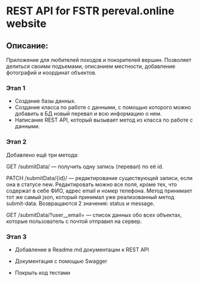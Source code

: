 # REST API for FSTR pereval.online website

## Описание:

Приложение для любителей походов и покорителей вершин. Позволяет делиться своими подъемами, описанием местности, добавление фотографий и координат объектов.

### Этап 1

* Создание базы данных.
* Создание класса по работе с данными, с помощью которого можно добавить в БД новый перевал и всю информацию о нем.
* Написание REST API, который вызывает метод из класса по работе с данными.

### Этап 2

Добавлено ещё три метода:
        
GET /submitData/ — получить одну запись (перевал) по её id. 

PATCH /submitData/{id}/ — редактирование существующей записи, если она в статусе new. Редактировать можно все поля, кроме тех, что содержат в себе ФИО, адрес email и номер телефона. Метод принимает тот же самый json, который принимал уже реализованный метод submit-data. Возвращаются 2 значения: status и message.

 GET /submitData/?user__email=<email> — список данных обо всех объектах, которые пользователь с почтой отправил на сервер.

### Этап 3

* Добавление в Readme.md документации к REST API
        
* Документация с помощью Swagger
        
* Покрыть код тестами
